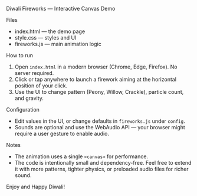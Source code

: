 Diwali Fireworks — Interactive Canvas Demo

Files
- index.html — the demo page
- style.css — styles and UI
- fireworks.js — main animation logic

How to run
1. Open `index.html` in a modern browser (Chrome, Edge, Firefox). No server required.
2. Click or tap anywhere to launch a firework aiming at the horizontal position of your click.
3. Use the UI to change pattern (Peony, Willow, Crackle), particle count, and gravity.

Configuration
- Edit values in the UI, or change defaults in `fireworks.js` under `config`.
- Sounds are optional and use the WebAudio API — your browser might require a user gesture to enable audio.

Notes
- The animation uses a single `<canvas>` for performance.
- The code is intentionally small and dependency-free. Feel free to extend it with more patterns, tighter physics, or preloaded audio files for richer sound.

Enjoy and Happy Diwali!